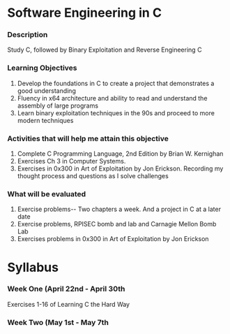 # **Software Engineering in C**

### **Description**
Study C, followed by Binary Exploitation and Reverse Engineering C

 ### **Learning Objectives**
1. Develop the foundations in C to create a project that demonstrates a good understanding 
2. Fluency in x64 architecture and ability to read and understand the assembly of large programs
3. Learn binary exploitation techniques in the 90s and proceed to more modern techniques

### **Activities that will help me attain this objective**
1. Complete C Programming Language, 2nd Edition by Brian W. Kernighan
2. Exercises Ch 3 in Computer Systems.
3. Exercises in 0x300 in Art of Exploitation by Jon Erickson. Recording my thought process and questions as I solve challenges

### **What will be evaluated**
1. Exercise problems-- Two chapters a week. And a project in C at a later date 
2. Exercise problems, RPISEC bomb and lab and Carnagie Mellon Bomb Lab
3. Exercises problems in 0x300 in Art of Exploitation by Jon Erickson

# **Syllabus**

### **Week One (April 22nd - April 30th**
Exercises 1-16 of Learning C the Hard Way

### **Week Two (May 1st - May 7th**
